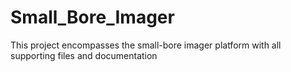 # Small_Bore_Imager
This project encompasses the small-bore imager platform with all supporting files and documentation
